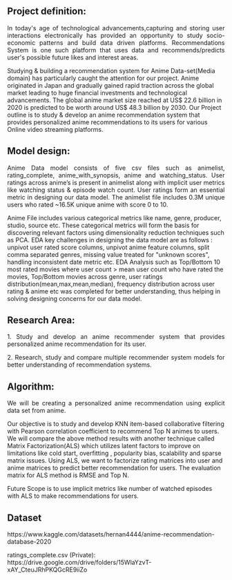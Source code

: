 ## Project definition:
<p align="justify">
In today's age of technological advancements,capturing and storing user interactions electronically has provided an opportunity to study socio-economic patterns and build data driven platforms. Recommendations System is one such platform that uses data and recommends/predicts user's possible future likes and interest areas. 
</p>
<p>
Studying & building a recommendation system for Anime Data-set(Media domain) has particularly caught the attention for our project. Anime originated in Japan and gradually gained rapid traction across the global market leading to huge financial investments and technological advancements. The global anime market size reached at US$ 22.6 billion in 2020 is predicted to be worth around US$ 48.3 billion by 2030. Our Project outline is to study & develop an anime recommendation system that provides personalized anime recommendations to its users for various Online video streaming platforms.
</p>

## Model design:
<p align="justify">
Anime Data model consists of five csv files such as animelist, rating_complete, anime_with_synopsis, anime and watching_status. User ratings across anime’s is present in animelist along with implicit user metrics like watching status & episode watch count. User ratings form an essential metric in designing our data model. The animelist file includes 0.3M unique users who rated ~16.5K unique anime with score 0 to 10. 
</p>
<p>
Anime File includes various categorical metrics like name, genre, producer, studio, source etc. These categorical metrics will form the basis for discovering relevant factors using dimensionality reduction techniques such as PCA. EDA key challenges in designing the data model are as follows : unpivot user rated score columns, unpivot  anime feature columns, split comma separated genres, missing value treated for "unknown scores", handling inconsistent date metric etc. EDA Analysis such as Top/Bottom 10 most rated movies where user count > mean user count who have rated the movies, Top/Bottom movies across genre, user ratings distribution(mean,max,mean,median), frequency distribution across user rating & anime  etc was completed for better understanding, thus helping in solving designing concerns for our data model.
</p>
 

## Research Area:
<p align="justify">
1. Study and develop an anime recommender system that provides personalized anime recommendation for its user. </p>
<p align="justify">
2. Research, study and compare multiple recommender system models for better understanding of recommendation systems. </p>

## Algorithm:
<p align="justify">
    We will be creating a personalized anime recommendation using explicit data set from anime. </p>
  <p>
  	Our objective is to study and develop KNN item-based collaborative filtering with Pearson correlation coefficient to recommend Top N animes to users. We will compare the above method results with another technique called Matrix Factorization(ALS) which utilizes latent factors to improve on limitations like cold start, overfitting , popularity bias, scalability and sparse matrix issues. Using ALS, we want to factorize rating matrices into user and anime matrices to predict better recommendation for users. The evaluation matrix for ALS method is RMSE and Top N.
</p>
<p>
  	Future Scope is to use implicit metrics like number of watched episodes with ALS to make recommendations for users.
  </p>

## Dataset
<p> https://www.kaggle.com/datasets/hernan4444/anime-recommendation-database-2020 </p>
<p> ratings_complete.csv (Private): https://drive.google.com/drive/folders/15WlaYzvT-xAY_CteuJRhPKQGcRE9iiZo </p>
